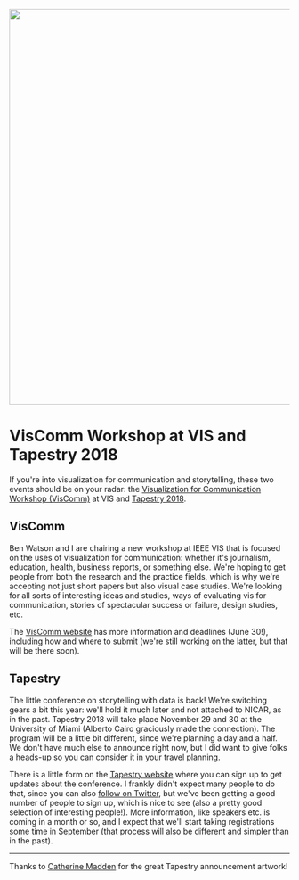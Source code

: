 <p align="center"><img src="https://media.eagereyes.org/wp-content/uploads/2018/05/Tapestry_01.png" width="1283" height="710" /></p>

# VisComm Workshop at VIS and Tapestry 2018

If you're into visualization for communication and storytelling, these two events should be on your radar: the <a href="https://viscomm.io">Visualization for Communication Workshop (VisComm)</a> at VIS and <a href="http://www.tapestryconference.com">Tapestry 2018</a>.

## VisComm

Ben Watson and I are chairing a new workshop at IEEE VIS that is focused on the uses of visualization for communication: whether it's journalism, education, health, business reports, or something else. We're hoping to get people from both the research and the practice fields, which is why we're accepting not just short papers but also visual case studies. We're looking for all sorts of interesting ideas and studies, ways of evaluating vis for communication, stories of spectacular success or failure, design studies, etc.

The <a href="https://viscomm.io">VisComm website</a> has more information and deadlines (June 30!), including how and where to submit (we're still working on the latter, but that will be there soon).

## Tapestry

The little conference on storytelling with data is back! We're switching gears a bit this year: we'll hold it much later and not attached to NICAR, as in the past. Tapestry 2018 will take place November 29 and 30 at the University of Miami (Alberto Cairo graciously made the connection). The program will be a little bit different, since we're planning a day and a half. We don't have much else to announce right now, but I did want to give folks a heads-up so you can consider it in your travel planning.

There is a little form on the <a href="http://www.tapestryconference.com">Tapestry website</a> where you can sign up to get updates about the conference. I frankly didn't expect many people to do that, since you can also <a href="https://twitter.com/tapestryconf">follow on Twitter</a>, but we've been getting a good number of people to sign up, which is nice to see (also a pretty good selection of interesting people!). More information, like speakers etc. is coming in a month or so, and I expect that we'll start taking registrations some time in September (that process will also be different and simpler than in the past).

<hr />

Thanks to <a href="http://catherinemaddenrelay.com/">Catherine Madden</a> for the great Tapestry announcement artwork!
